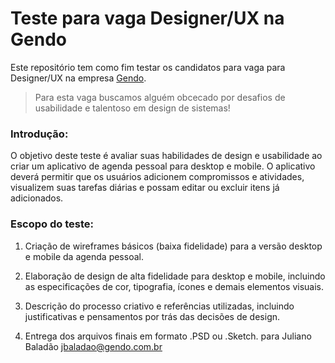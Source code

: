 # Teste para vaga Designer/UX na Gendo
Este repositório tem como fim testar os candidatos para vaga para Designer/UX na empresa [Gendo](https://gendo.com.br).
> Para esta vaga buscamos alguém obcecado por desafios de usabilidade e talentoso em design de sistemas!

### Introdução:
O objetivo deste teste é avaliar suas habilidades de design e usabilidade ao criar um aplicativo de agenda pessoal para desktop e mobile. O aplicativo deverá permitir que os usuários adicionem compromissos e atividades, visualizem suas tarefas diárias e possam editar ou excluir itens já adicionados.

### Escopo do teste:
1. Criação de wireframes básicos (baixa fidelidade) para a versão desktop e mobile da agenda pessoal.

2. Elaboração de design de alta fidelidade para desktop e mobile, incluindo as especificações de cor, tipografia, ícones e demais elementos visuais.

3. Descrição do processo criativo e referências utilizadas, incluindo justificativas e pensamentos por trás das decisões de design.

4. Entrega dos arquivos finais em formato .PSD ou .Sketch. para Juliano Baladão [jbaladao@gendo.com.br](mailto:jbaladao@gendo.com.br)
